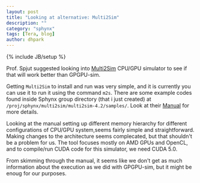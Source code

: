 ```yaml
---
layout: post
title: "Looking at alternative: Multi2Sim"
description: ""
category: "sphynx"
tags: [Tera, blog]
author: dhpark
---
```

{% include JB/setup %}

Prof. Spjut suggested looking into [Multi2Sim](http://www.multi2sim.org/index.html) CPU/GPU simulator to see if that will work better than GPGPU-sim.  

Getting `Multi2Sim` to install and run was very simple, and it is currently you can use it to run it using the command `m2s`. There are some example codes found inside Sphynx group directory (that i just created) at `/proj/sphynx/multi2sim/multi2sim-4.2/samples/`. Look at their [Manual](http://www.multi2sim.org/files/multi2sim-v4.2-r357.pdf) for more details.  

Looking at the manual setting up different memory hierarchy for different configurations of CPU/GPU system,seems fairly simple and straightforward. Making changes to the architecture seems complecated, but that shouldn't be a problem for us. The tool focuses mostly on AMD GPUs and OpenCL, and to compile/run CUDA code for this simulator, we need CUDA 5.0.  

From skimming through the manual, it seems like we don't get as much information about the execution as we did with GPGPU-sim, but it might be enoug for our purposes.


